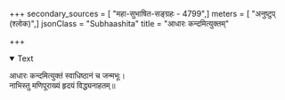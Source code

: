 +++
secondary_sources = [ "महा-सुभाषित-सङ्ग्रहः - 4799",]
meters = [ "अनुष्टुप् (श्लोक)",]
jsonClass = "Subhaashita"
title = "आधारः कन्दमित्युक्तम्"

+++

<details open><summary>Text</summary>

आधारः कन्दमित्युक्तं स्वाधिष्ठानं च जन्मभूः।  
नाभिस्तु मणिपूराख्यं हृदयं विद्ध्यनाहतम्॥
</details>
